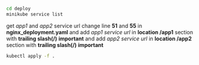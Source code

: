 ```bash
cd deploy
minikube service list
```
get *app1* and *app2* service url
change line **51** and **55** in **nginx_deployment.yaml**
and add *app1 service url* in **location /app1** section with **trailing slash(/)** **important**
and add *app2 service url* in **location /app2** section with **trailing slash(/)** **important**
```bash
kubectl apply -f .
```